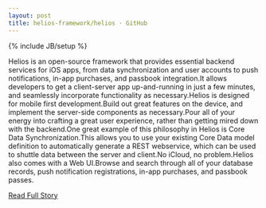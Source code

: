 ```yaml
---
layout: post
title: helios-framework/helios · GitHub
---
```

{% include JB/setup %}<p>Helios is an open-source framework that provides essential backend services for iOS apps, from data synchronization and user accounts to push notifications, in-app purchases, and passbook integration.It allows developers to get a client-server app up-and-running in just a few minutes, and seamlessly incorporate functionality as necessary.Helios is designed for mobile first development.Build out great features on the device, and implement the server-side components as necessary.Pour all of your energy into crafting a great user experience, rather than getting mired down with the backend.One great example of this philosophy in Helios is Core Data Synchronization.This allows you to use your existing Core Data model definition to automatically generate a REST webservice, which can be used to shuttle data between the server and client.No iCloud, no problem.Helios also comes with a Web UI.Browse and search through all of your database records, push notification registrations, in-app purchases, and passbook passes.</p>
<p><a href="https://github.com/helios-framework/helios">Read Full Story</a></p>

